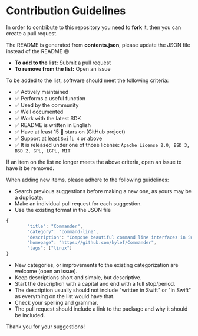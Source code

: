 # Contribution Guidelines

In order to contribute to this repository you need to **fork** it, then you can create a pull request.

The README is generated from **contents.json**, please update the JSON file instead of the README :smile:

- **To add to the list:** Submit a pull request
- **To remove from the list:** Open an issue

To be added to the list, software should meet the following criteria:

- ✅ Actively maintained
- ✅ Performs a useful function
- ✅ Used by the community
- ✅ Well documented
- ✅ Work with the latest SDK
- ✅ README is written in English
- ✅ Have at least 15 🌟 stars on (GitHub project)
- ✅ Support at least `Swift 4` or above
- ✅ It is released under one of those license: `Apache License 2.0, BSD 3, BSD 2, GPL, LGPL, MIT`


If an item on the list no longer meets the above criteria, open an issue to have it be removed.

When adding new items, please adhere to the following guidelines:

- Search previous suggestions before making a new one, as yours may be a duplicate.
- Make an individual pull request for each suggestion.
- Use the existing format in the JSON file

```js
{
		"title": "Commander",
		"category": "command-line",
		"description": "Compose beautiful command line interfaces in Swift.",
		"homepage": "https://github.com/kylef/Commander",
		"tags": ["linux"]
}
```

- New categories, or improvements to the existing categorization are welcome (open an issue).
- Keep descriptions short and simple, but descriptive.
- Start the description with a capital and end with a full stop/period.
- The description usually should not include "written in Swift" or "in Swift" as everything on the list would have that.
- Check your spelling and grammar.
- The pull request should include a link to the package and why it should be included.

Thank you for your suggestions!
